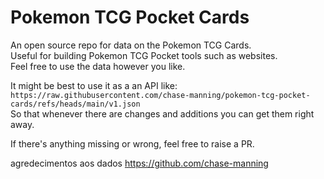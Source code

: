 # Pokemon TCG Pocket Cards

An open source repo for data on the Pokemon TCG Cards.  
Useful for building Pokemon TCG Pocket tools such as websites.  
Feel free to use the data however you like.

It might be best to use it as a an API like:  
`https://raw.githubusercontent.com/chase-manning/pokemon-tcg-pocket-cards/refs/heads/main/v1.json`  
So that whenever there are changes and additions you can get them right away.

If there's anything missing or wrong, feel free to raise a PR.



agredecimentos aos dados https://github.com/chase-manning
